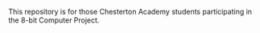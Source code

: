This repository is for those Chesterton Academy students participating in the 8-bit Computer Project.
